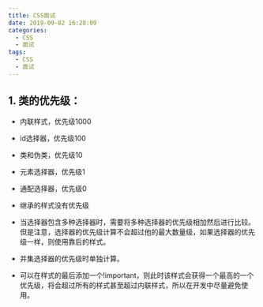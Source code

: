 ```yaml
---
title: CSS面试
date: 2019-09-02 16:28:09
categories: 
  - CSS
  - 面试
tags: 
  - CSS
  - 面试
---
```


## 1. 类的优先级：
* 内联样式，优先级1000

* id选择器，优先级100
 <!--more-->
* 类和伪类，优先级10

* 元素选择器，优先级1

* 通配选择器，优先级0

* 继承的样式没有优先级

* 当选择器包含多种选择器时，需要将多种选择器的优先级相加然后进行比较。但是注意，选择器的优先级计算不会超过他的最大数量级，如果选择器的优先级一样，则使用靠后的样式。

* 并集选择器的优先级时单独计算。

* 可以在样式的最后添加一个!important，则此时该样式会获得一个最高的一个优先级，将会超过所有的样式甚至超过内联样式，所以在开发中尽量避免使用。
